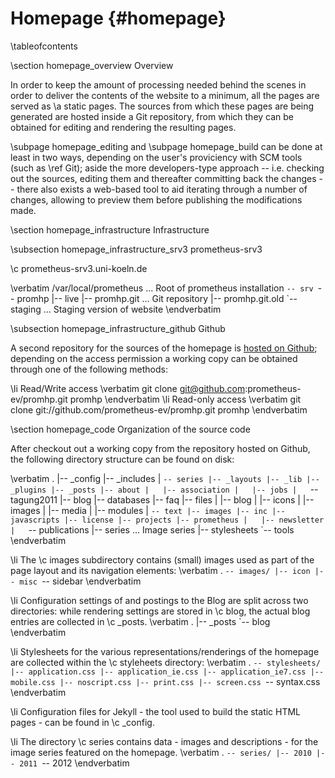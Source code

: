 
Homepage    {#homepage}
========

\tableofcontents

\section homepage_overview Overview

In order to keep the amount of processing needed behind the scenes in order to
deliver the contents of the website to a minimum, all the pages are served as
\a static pages. The sources from which these pages are being generated are
hosted inside a Git repository, from which they can be obtained for editing
and rendering the resulting pages.

\subpage homepage_editing and \subpage homepage_build can be done at least in two
ways, depending on the user's proviciency with SCM tools (such as \ref Git);
aside the more developers-type approach -- i.e. checking out the sources, editing
them and thereafter committing back the changes -- there also exists a web-based
tool to aid iterating through a number of changes, allowing to preview them
before publishing the modifications made.

\section homepage_infrastructure Infrastructure 

\subsection homepage_infrastructure_srv3 prometheus-srv3

\c prometheus-srv3.uni-koeln.de 

\verbatim
/var/local/prometheus                        ...  Root of prometheus installation
           `-- srv
               `-- promhp
                   |-- live
                   |-- promhp.git            ...  Git repository
                   |-- promhp.git.old
                   `-- staging               ...  Staging version of website
\endverbatim

\subsection homepage_infrastructure_github Github

A second repository for the sources of the homepage is
[hosted on Github](https://github.com/prometheus-ev/promhp); depending on the
access permission a working copy can be obtained through one of the following
methods:

\li Read/Write access
\verbatim
git clone git@github.com:prometheus-ev/promhp.git promhp
\endverbatim
\li Read-only access
\verbatim
git clone git://github.com/prometheus-ev/promhp.git promhp
\endverbatim

\section homepage_code Organization of the source code

After checkout out a working copy from the repository hosted on Github,
the following directory structure can be found on disk:

\verbatim
.
|-- _config
|-- _includes
|   `-- series
|-- _layouts
|-- _lib
|-- _plugins
|-- _posts
|-- about
|   |-- association
|   |-- jobs
|   `-- tagung2011
|-- blog
|-- databases
|-- faq
|-- files
|   |-- blog
|   |-- icons
|   |-- images
|   |-- media
|   |-- modules
|   `-- text
|-- images
|-- inc
|-- javascripts
|-- license
|-- projects
|-- prometheus
|   |-- newsletter
|   `-- publications
|-- series                            ...  Image series
|-- stylesheets
`-- tools
\endverbatim

\li The \c images subdirectory contains (small) images used as part of the
page layout and its navigation elements:
\verbatim
.
`-- images/
    |-- icon
    |-- misc
    `-- sidebar
\endverbatim

\li Configuration settings of and postings to the Blog are split across two
directories: while rendering settings are stored in \c blog, the actual
blog entries are collected in \c _posts.
\verbatim
.
|-- _posts
`-- blog
\endverbatim

\li Stylesheets for the various representations/renderings of the homepage
are collected within the \c styleheets directory:
\verbatim
.
`-- stylesheets/
    |-- application.css
    |-- application_ie.css
    |-- application_ie7.css
    |-- mobile.css
    |-- noscript.css
    |-- print.css
    |-- screen.css
    `-- syntax.css
\endverbatim

\li Configuration files for Jekyll - the tool used to build the static HTML
pages - can be found in \c _config.

\li The directory \c series contains data - images and descriptions - for the
image series featured on the homepage.
\verbatim
.
`-- series/
    |-- 2010
    |-- 2011
    `-- 2012
\endverbatim

